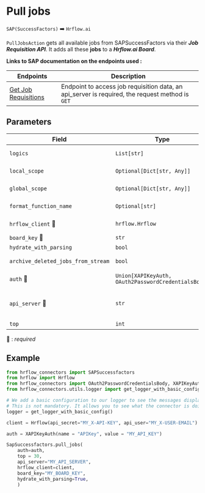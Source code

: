 # Pull jobs

`SAP(SuccessFactors)` :arrow_right: `Hrflow.ai`

`PullJobsAction` gets all available jobs from SAPSuccessFactors via their ***Job Requisition API***. It adds all these **jobs** to a ***Hrflow.ai Board***.

**Links to SAP documentation on the endpoints used :**

| Endpoints | Description |
| --------- | ----------- |
| [Get Job Requisitions](https://api.sap.com/api/RCMJobRequisition/overview)| Endpoint to access job requisition data, an api_server is required, the request method is `GET` |

## Parameters

| Field | Type | Description |
| ----- | ---- | ----------- |
| `logics`  | `List[str]` | Function names to apply as filter before pushing the data. Default value : `[]`        |
| `local_scope`  | `Optional[Dict[str, Any]]` | A dictionary containing the current scope's local variables. Default value : `None`        |
| `global_scope`  | `Optional[Dict[str, Any]]` | A dictionary containing the current scope's global variables. Default value : `None`       |
| `format_function_name`  | `Optional[str]` | Function name to format job before pushing. Default value : `None`        |
| `hrflow_client` :red_circle: | `hrflow.Hrflow` | Hrflow client instance used to communicate with the Hrflow.ai API        |
| `board_key` :red_circle: | `str` | Board key where the jobs to be added will be stored        |
| `hydrate_with_parsing`  | `bool` | Enrich the job with parsing. Default value : `False`        |
| `archive_deleted_jobs_from_stream`  | `bool` | Archive Board jobs when they are no longer in the incoming job stream. Default value : `True`        |
| `auth` :red_circle: | `Union[XAPIKeyAuth, OAuth2PasswordCredentialsBody]` | Auth instance to identify and communicate with the platform        |
| `api_server` :red_circle: | `str` | api_server: the `api_server` in `https://{api-server}/odata/v2`. For example api_server=`apisalesdemo8.successfactors.com` in `https://apisalesdemo8.successfactors.com/odata/v2`        |
| `top`  | `int` | show only the first n items, value by default = `20`

:red_circle: : *required* 

## Example

```python
from hrflow_connectors import SAPSuccessfactors
from hrflow import Hrflow
from hrflow_connectors import OAuth2PasswordCredentialsBody, XAPIKeyAuth
from hrflow_connectors.utils.logger import get_logger_with_basic_config

# We add a basic configuration to our logger to see the messages displayed in the standard output
# This is not mandatory. It allows you to see what the connector is doing.
logger = get_logger_with_basic_config()

client = Hrflow(api_secret="MY_X-API-KEY", api_user="MY_X-USER-EMAIL")

auth = XAPIKeyAuth(name = "APIKey", value = "MY_API_KEY")

SapSuccessfactors.pull_jobs(
    auth=auth,
    top = 30,
    api_server="MY_API_SERVER",
    hrflow_client=client,
    board_key="MY_BOARD_KEY",
    hydrate_with_parsing=True,
    )
```